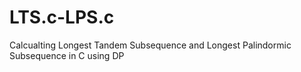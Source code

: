 # LTS.c-LPS.c
Calcualting Longest Tandem Subsequence and Longest Palindormic Subsequence in C using DP
